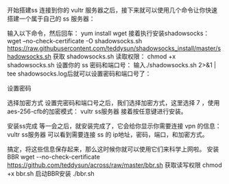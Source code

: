 开始搭建ss
连接到你的 vultr 服务器之后，接下来就可以使用几个命令让你快速搭建一个属于自己的 ss 服务器：

输入以下命令，然后回车：
 yum install wget
接着执行安装shadowsocks：
wget –no-check-certificate -O shadowsocks.sh https://raw.githubusercontent.com/teddysun/shadowsocks_install/master/shadowsocks.sh
获取 shadowsocks.sh 读取权限：
chmod +x shadowsocks.sh
设置你的 ss 密码和端口号：
输入./shadowsocks.sh 2>&1 | tee shadowsocks.log后就可以设置密码和端口号了：

设置密码

选择加密方式
设置完密码和端口号之后，我们选择加密方式，这里选择 7 ，使用aes-256-cfb的加密模式： vultr ss服务器 接着按任意键进行安装。

安装ss完成
等一会之后，就安装完成了，它会给你显示你需要连接 vpn 的信息： vultr ss服务器 可以看到需要连接 ss 的 ip地址，密码，端口，和加密方式。

搞定，将这些信息保存起来，那么这时候你就可以使用它们来科学上网啦。
安装 BBR
wget --no-check-certificate https://github.com/teddysun/across/raw/master/bbr.sh
获取读写权限
chmod +x bbr.sh
启动BBR安装
./bbr.sh